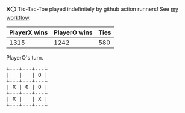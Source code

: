 :x::o: Tic-Tac-Toe played indefinitely by github action runners! See [my workflow](.github/workflows/play.yaml).

|PlayerX wins|PlayerO wins|Ties|
|-|-|-|
|1315|1242|580|

PlayerO's turn.

<pre>
+---+---+---+
|   |   | O |
+---+---+---+
| X | O | O |
+---+---+---+
| X |   | X |
+---+---+---+
</pre>